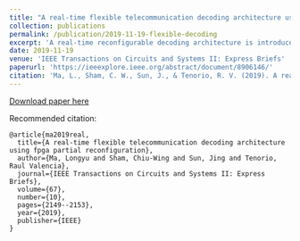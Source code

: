 ```yaml
---
title: "A real-time flexible telecommunication decoding architecture using FPGA partial reconfiguration"
collection: publications
permalink: /publication/2019-11-19-flexible-decoding
excerpt: 'A real-time reconfigurable decoding architecture is introduced to alleviate high computational complexity and power consumption'
date: 2019-11-19
venue: 'IEEE Transactions on Circuits and Systems II: Express Briefs'
paperurl: 'https://ieeexplore.ieee.org/abstract/document/8906146/'
citation: 'Ma, L., Sham, C. W., Sun, J., & Tenorio, R. V. (2019). A real-time flexible telecommunication decoding architecture using fpga partial reconfiguration. IEEE Transactions on Circuits and Systems II: Express Briefs, 67(10), 2149-2153.'
---
```


[Download paper here](https://ieeexplore.ieee.org/abstract/document/8906146/)

Recommended citation: 
```
@article{ma2019real,
  title={A real-time flexible telecommunication decoding architecture using fpga partial reconfiguration},
  author={Ma, Longyu and Sham, Chiu-Wing and Sun, Jing and Tenorio, Raul Valencia},
  journal={IEEE Transactions on Circuits and Systems II: Express Briefs},
  volume={67},
  number={10},
  pages={2149--2153},
  year={2019},
  publisher={IEEE}
}
```
